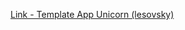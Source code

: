 [Link - Template App Unicorn (lesovsky)](https://github.com/lesovsky/zabbix-extensions/tree/master/files/unicorn)
